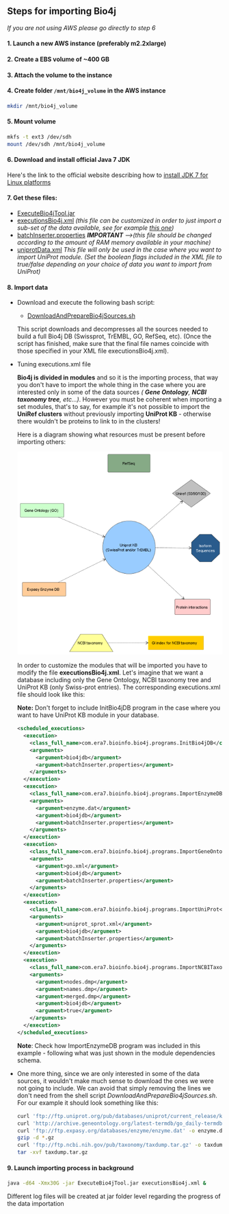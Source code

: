 ## Steps for importing Bio4j

_If you are not using AWS please go directly to step 6_

#### 1. Launch a new AWS instance (preferably m2.2xlarge)

#### 2. Create a EBS volume of ~400 GB

#### 3. Attach the volume to the instance

#### 4. Create folder `/mnt/bio4j_volume` in the AWS instance

``` bash
mkdir /mnt/bio4j_volume 
```

#### 5. Mount volume

```  bash
mkfs -t ext3 /dev/sdh
mount /dev/sdh /mnt/bio4j_volume
```

#### 6. Download and install official Java 7 JDK
Here's the link to the official website describing how to [install JDK 7 for Linux platforms](http://docs.oracle.com/javase/7/docs/webnotes/install/linux/linux-jdk.html)

#### 7. Get these files:
- [ExecuteBio4jTool.jar](https://s3-eu-west-1.amazonaws.com/bio4j-public/releases/0.9/ExecuteBio4jTool.jar)
- [executionsBio4j.xml](https://github.com/bio4j/neo4jdb/blob/master/executionsBio4j.xml) _(this file can be customized in order to just import a sub-set of the data available, see for example [this one](https://github.com/bio4j/bio4j/blob/v0.7.0/executionsBio4j.xml))_
- [batchInserter.properties](https://github.com/bio4j/neo4jdb/blob/master/batchInserter.properties)  _**IMPORTANT** -->(this file should be changed according to the amount of RAM memory available in your machine)_
- [uniprotData.xml](https://github.com/bio4j/neo4jdb/blob/master/uniprotData.xml) _This file will only be used in the case where you want to import UniProt module. (Set the boolean flags included in the XML file to true/false depending on your choice of data you want to import from UniProt)_

#### 8. Import data

+ Download and execute the following bash script:
  - [DownloadAndPrepareBio4jSources.sh](resources/scripts/DownloadAndPrepareBio4jSources.sh)

  This script downloads and decompresses all the sources needed to build a full Bio4j DB (Swissprot, TrEMBL, GO, RefSeq, etc).
  (Once the script has finished, make sure that the final file names coincide with those specified in your XML file executionsBio4j.xml).

+ Tuning executions.xml file

  **Bio4j is divided in modules** and so it is the importing process, that way you don't have to import the whole thing in the case where you are interested only in some of the data sources _( **Gene Ontology**, **NCBI taxonomy tree**, etc...)_. However you must be coherent when importing a set modules, that's to say, for example it's not possible to import the **UniRef clusters** without previously importing **UniProt KB** - otherwise there wouldn't be proteins to link to in the clusters!

  Here is a diagram showing what resources must be present before importing others:

  ![Bio4j modules dependencies](resources/images/ModuleDependencies.png)

  In order to customize the modules that will be imported you have to modify the file **executionsBio4j.xml**.
  Let's imagine that we want a database including only the Gene Ontology, NCBI taxonomy tree and UniProt KB (only Swiss-prot entries). 
  The corresponding executions.xml file should look like this:

  **Note:** Don't forget to include InitBio4jDB program in the case where you want to have UniProt KB module in your database.

  ``` xml
  <scheduled_executions>
    <execution>
      <class_full_name>com.era7.bioinfo.bio4j.programs.InitBio4jDB</class_full_name>
      <arguments>
        <argument>bio4jdb</argument>
        <argument>batchInserter.properties</argument>
      </arguments>
    </execution>
    <execution>
      <class_full_name>com.era7.bioinfo.bio4j.programs.ImportEnzymeDB</class_full_name>
      <arguments>
        <argument>enzyme.dat</argument>
        <argument>bio4jdb</argument>
        <argument>batchInserter.properties</argument>
      </arguments>
    </execution>
    <execution>
      <class_full_name>com.era7.bioinfo.bio4j.programs.ImportGeneOntology</class_full_name>
      <arguments>
        <argument>go.xml</argument>
        <argument>bio4jdb</argument>
        <argument>batchInserter.properties</argument>
      </arguments>
    </execution>
    <execution>
      <class_full_name>com.era7.bioinfo.bio4j.programs.ImportUniProt</class_full_name>
      <arguments>
        <argument>uniprot_sprot.xml</argument>
        <argument>bio4jdb</argument>
        <argument>batchInserter.properties</argument>
      </arguments>
    </execution>
    <execution>
      <class_full_name>com.era7.bioinfo.bio4j.programs.ImportNCBITaxonomy</class_full_name>
      <arguments>
        <argument>nodes.dmp</argument>
        <argument>names.dmp</argument>
        <argument>merged.dmp</argument>
        <argument>bio4jdb</argument>
        <argument>true</argument>
      </arguments>
    </execution>
  </scheduled_executions>
  ```

  **Note**: Check how ImportEnzymeDB program was included in this example - following what was just shown in the module dependencies schema.

+ One more thing, since we are only interested in some of the data sources, it wouldn't make much sense to download the ones we were not going to include. We can avoid that simply removing the lines we don't need from the shell script _DownloadAndPrepareBio4jSources.sh_. For our example it should look something like this:

  ``` bash
  curl 'ftp://ftp.uniprot.org/pub/databases/uniprot/current_release/knowledgebase/complete/uniprot_sprot.xml.gz' -o uniprot_sprot.xml.gz
  curl 'http://archive.geneontology.org/latest-termdb/go_daily-termdb.obo-xml.gz' -o go.xml.gz
  curl 'ftp://ftp.expasy.org/databases/enzyme/enzyme.dat' -o enzyme.dat
  gzip -d *.gz
  curl 'ftp://ftp.ncbi.nih.gov/pub/taxonomy/taxdump.tar.gz' -o taxdump.tar.gz
  tar -xvf taxdump.tar.gz
  ```

#### 9. Launch importing process in background

```  bash
java -d64 -Xmx30G -jar ExecuteBio4jTool.jar executionsBio4j.xml &
```

Different log files will be created at jar folder level regarding the progress of the data importation
